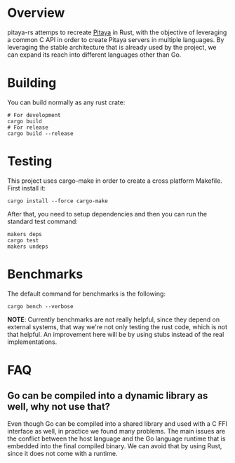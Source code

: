 # Overview
pitaya-rs attemps to recreate [Pitaya](https://github.com/topfreegames/pitaya) in Rust, with the objective of leveraging a common C API in order to create Pitaya servers in multiple languages. By leveraging the stable architecture that is already used by the project, we can expand its reach into different languages other than Go.

# Building
You can build normally as any rust crate:
```
# For development
cargo build
# For release
cargo build --release
```

# Testing
This project uses cargo-make in order to create a cross platform Makefile. First install it:
```
cargo install --force cargo-make
```

After that, you need to setup dependencies and then you can run the standard test command:
```
makers deps
cargo test
makers undeps
```

# Benchmarks
The default command for benchmarks is the following:
```
cargo bench --verbose
```

**NOTE**: Currently benchmarks are not really helpful, since they depend on external systems, that way we're not only testing the rust code, which is not that helpful. An improvement here will be by using stubs instead of the real implementations.

# FAQ
## Go can be compiled into a dynamic library as well, why not use that?
Even though Go can be compiled into a shared library and used with a C FFI interface as well, in practice we found many problems. The main issues are the conflict between the host language and the Go language runtime that is embedded into the final compiled binary. We can avoid that by using Rust, since it does not come with a runtime.